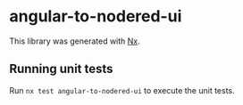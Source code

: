 # angular-to-nodered-ui

This library was generated with [Nx](https://nx.dev).

## Running unit tests

Run `nx test angular-to-nodered-ui` to execute the unit tests.
